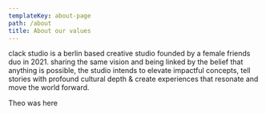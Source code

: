 ```yaml
---
templateKey: about-page
path: /about
title: About our values
---
```

clack studio is a berlin based creative studio founded by a female friends duo in 2021. sharing the same vision and being linked by the belief that anything is possible, the studio intends to elevate impactful concepts, tell stories with profound cultural depth & create experiences that resonate and move the world forward.



Theo was here